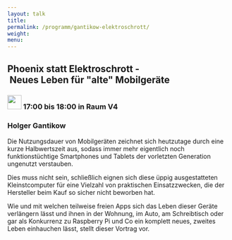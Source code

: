 ```yaml
---
layout: talk
title:
permalink: /programm/gantikow-elektroschrott/
weight: 
menu:
---
```

## Phoenix&nbsp;statt&nbsp;Elektroschrott&nbsp;-&nbsp;Neues&nbsp;Leben&nbsp;für&nbsp;"alte"&nbsp;Mobilgeräte

### <img height = "32" src="../../images/talk.svg"> 17:00 bis 18:00 in Raum V4

### Holger&nbsp;Gantikow

Die Nutzungsdauer von Mobilgeräten zeichnet sich heutzutage durch eine kurze Halbwertszeit aus, sodass immer mehr eigentlich noch funktionstüchtige Smartphones und Tablets der vorletzten Generation ungenutzt verstauben.

Dies muss nicht sein, schließlich eignen sich diese üppig ausgestatteten Kleinstcomputer für eine Vielzahl von praktischen Einsatzzwecken, die der Hersteller beim Kauf so sicher nicht beworben hat.

Wie und mit welchen teilweise freien Apps sich das Leben dieser Geräte verlängern lässt und ihnen in der Wohnung, im Auto, am Schreibtisch oder gar als Konkurrenz zu Raspberry Pi und Co ein komplett neues, zweites Leben einhauchen lässt, stellt dieser Vortrag vor.
